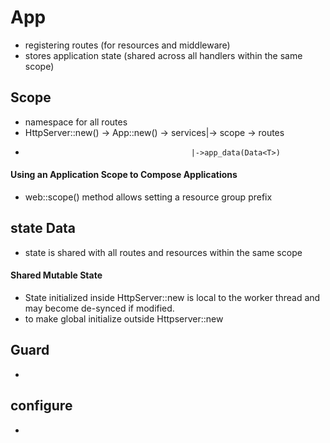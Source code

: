 # App  
   - registering routes (for resources and middleware)
   - stores application state (shared across all handlers within the same scope)
## Scope
   - namespace for all routes
   - HttpServer::new() -> App::new() -> services|-> scope -> routes
   -                                          |->app_data(Data<T>)
#### Using an Application Scope to Compose Applications
   - web::scope() method allows setting a resource group prefix
## state Data<T>
   - state is shared with all routes and resources within the same scope
#### Shared Mutable State
   - State initialized inside HttpServer::new is local to the worker thread and may become de-synced if modified.
   - to make global initialize outside Httpserver::new
## Guard   
   -
## configure
   -
